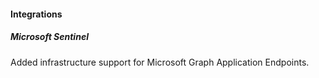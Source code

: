 
#### Integrations

##### Microsoft Sentinel

Added infrastructure support for Microsoft Graph Application Endpoints.